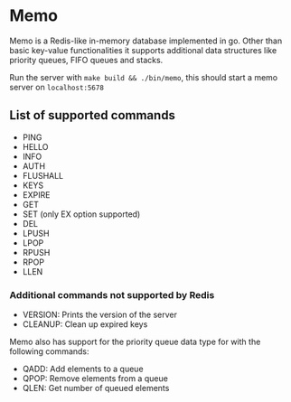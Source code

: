 # Memo

Memo is a Redis-like in-memory database implemented in go. Other than basic key-value functionalities
it supports additional data structures like priority queues, FIFO queues and stacks.

Run the server with `make build && ./bin/memo`, this should start a memo server on `localhost:5678`

## List of supported commands
- PING
- HELLO
- INFO
- AUTH
- FLUSHALL
- KEYS
- EXPIRE
- GET
- SET (only EX option supported)
- DEL
- LPUSH
- LPOP
- RPUSH
- RPOP
- LLEN

### Additional commands not supported by Redis
- VERSION: Prints the version of the server
- CLEANUP: Clean up expired keys

Memo also has support for the priority queue data type for
with the following commands:
- QADD: Add elements to a queue
- QPOP: Remove elements from a queue
- QLEN: Get number of queued elements

